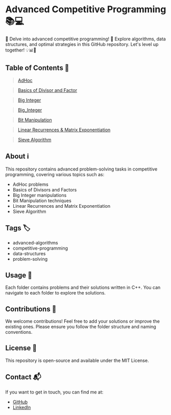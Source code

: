 # Advanced Competitive Programming 📚💻

🌟 Delve into advanced competitive programming! 🚀 Explore algorithms, data structures, and optimal strategies in this GitHub repository. Let's level up together! 💡📊🚀

## Table of Contents 📅

> [AdHoc](https://github.com/rakibul263/Competitive_Programming/tree/main/AdHoc)
> 

> [Basics of Divisor and Factor](https://github.com/rakibul263/Competitive_Programming/tree/main/Basics%20of%20Divisor%20and%20Factor)
> 

> [Big Integer](https://github.com/rakibul263/Competitive_Programming/tree/main/Big%20Integer)
> 

> [Big_Integer](https://github.com/rakibul263/Competitive_Programming/tree/main/Big_Integer)
> 

> [Bit Manipulation](https://github.com/rakibul263/Competitive_Programming/tree/main/Bit%20Manipulation)
> 

> [Linear Recurrences & Matrix Exponentiation](https://github.com/rakibul263/Competitive_Programming/tree/main/Linear%20Recurrences%20%26%20%20Matrix%20Expontiation)
> 

> [Sieve Algorithm](https://github.com/rakibul263/Competitive_Programming/tree/main/Sieve%20Algorithm)
> 

## About ℹ️

This repository contains advanced problem-solving tasks in competitive programming, covering various topics such as:

- AdHoc problems
- Basics of Divisors and Factors
- Big Integer manipulations
- Bit Manipulation techniques
- Linear Recurrences and Matrix Exponentiation
- Sieve Algorithm

## Tags 🏷️

- advanced-algorithms
- competitive-programming
- data-structures
- problem-solving

## Usage 🚀

Each folder contains problems and their solutions written in C++. You can navigate to each folder to explore the solutions.

## Contributions 🤝

We welcome contributions! Feel free to add your solutions or improve the existing ones. Please ensure you follow the folder structure and naming conventions.

## License 📄

This repository is open-source and available under the MIT License.

## **Contact 📬**

If you want to get in touch, you can find me at:

- [GitHub](https://github.com/rakibul263)
- [LinkedIn](https://www.linkedin.com/home?originalSubdomain=bd)
